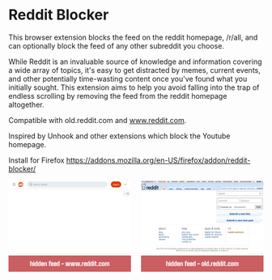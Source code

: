 # Reddit Blocker

This browser extension blocks the feed on the reddit homepage, /r/all, and can optionally block the feed of any other subreddit you choose. 

While Reddit is an invaluable source of knowledge and information covering a wide array of topics, it's easy to get distracted by memes, current events, and other potentially time-wasting content once you've found what you initially sought. This extension aims to help you avoid falling into the trap of endless scrolling by removing the feed from the reddit homepage altogether.

Compatible with old.reddit.com and www.reddit.com.

Inspired by Unhook and other extensions which block the Youtube homepage.

Install for Firefox https://addons.mozilla.org/en-US/firefox/addon/reddit-blocker/

<div style="display: flex;">
  <a href="https://raw.githubusercontent.com/lachlanmcmillan/reddit-blocker/main/images/new-reddit-homepage.png">
    <img src="https://raw.githubusercontent.com/lachlanmcmillan/reddit-blocker/main/images/new-reddit-homepage.png" width="350" alt="screenshot of www.reddit.com with extension enabled">
  </a>
  <a href="https://raw.githubusercontent.com/lachlanmcmillan/reddit-blocker/main/images/old-reddit-homepage.png" style="margin-left: 20px;">
    <img src="https://raw.githubusercontent.com/lachlanmcmillan/reddit-blocker/main/images/old-reddit-homepage.png" width="350" alt="screenshot of old.reddit.com with extension enabled">
  </a>
</div>

